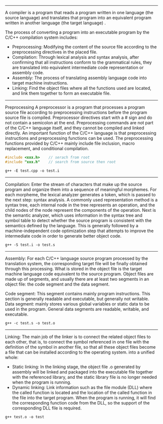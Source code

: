 ----

A compiler is a program that reads a program written in one language (the source language) and translates that program into an equivalent program written in another language (the target language) .

The process of converting a program into an executable program by the C/C++ compilation system includes:
- Preprocessing:
	Modifying the content of the source file according to the preprocessing directives in the placed file.
- Compilation: 
	Through lexical analysis and syntax analysis, after confirming that all instructions conform to the grammatical rules, they are translated into equivalent intermediate code representation or assembly code.
- Assembly: 
	The process of translating assembly language code into target machine instructions.
- Linking: 
	Find the object files where all the functions used are located, and link them together to form an executable file.


---

Preprocessing
A preprocessor is a program that processes a program source file according to preprocessing instructions before the program source file is compiled. Preprocessor directives start with a # sign and do not contain a semicolon at the end. Preprocessing commands are not part of the C/C++ language itself, and they cannot be compiled and linked directly. An important function of the C/C++ language is that preprocessing instructions and preprocessing functions can be used. The preprocessing functions provided by C/C++ mainly include file inclusion, macro replacement, and conditional compilation.

```C++
#include <xxx.h>    // serach from root
#include "xxx.h"    // search from source then root
```

```shell
g++ -E test.cpp -o test.i
```

----
Compilation: 
Enter the stream of characters that make up the source program and organize them into a sequence of meaningful morphemes. For each morpheme, the lexical analyzer generates a token, which is passed to the next step: syntax analysis.
A commonly used representation method is a syntax tree, each internal node in the tree represents an operation, and the child nodes of the node represent the components of the operation.
Next is the semantic analyzer, which uses information in the syntax tree and symbol table to detect whether the source program is consistent with the semantics defined by the language.
This is generally followed by a machine-independent code optimization step that attempts to improve the intermediate code in order to generate better object code.

```shell
g++ -S test.i -o test.s
```

----
Assembly:
For each C/C++ language source program processed by the translation system, the corresponding target file will be finally obtained through this processing. What is stored in the object file is the target machine language code equivalent to the source program. Object files are made up of segments, and usually there are at least two segments in an object file: the code segment and the data segment.

Code segment: This segment contains mainly program instructions. This section is generally readable and executable, but generally not writable.
Data segment: mainly stores various global variables or static data to be used in the program. General data segments are readable, writable, and executable.


```shell
g++ -c test.s -o test.o
```

---
Linking: 
The main job of the linker is to connect the related object files to each other, that is, to connect the symbol referenced in one file with the definition of the symbol in another file, so that all these object files become a file that can be installed according to the operating system. into a unified whole:
- Static linking: In the linking stage, the object file .o generated by assembly will be linked and packaged into the executable file together with the referenced library, and the static library file is no longer needed when the program is running.
- Dynamic linking: Link information such as the file module (DLL) where the called function is located and the location of the called function in the file into the target program. When the program is running, it will find the corresponding function code from the DLL, so the support of the corresponding DLL file is required.


```shell
g++ test.o -o test
```

